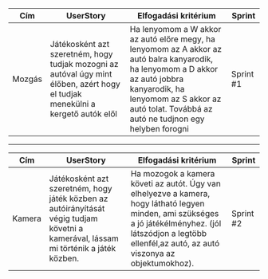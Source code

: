 | Cím | UserStory | Elfogadási kritérium|Sprint|
|-----|-----------|---------------------|---------|
|Mozgás| Játékosként azt szeretném, hogy tudjak mozogni az autóval úgy mint élőben, azért hogy el tudjak menekülni a kergető autók elől| Ha lenyomom a W akkor az autó előre megy, ha lenyomom az A akkor az autó balra kanyarodik, ha lenyomom a D akkor az autó jobbra kanyarodik, ha lenyomom az S akkor az autó tolat. Továbbá az autó ne tudjnon egy helyben forogni|Sprint #1|

---

| Cím | UserStory | Elfogadási kritérium|Sprint |
|-----|-----------|---------------------|---------|
|Kamera| Játékosként azt szeretném, hogy játék közben az autóirányítását végig tudjam követni a kamerával, lássam mi történik a játék közben.| Ha mozogok a kamera követi az autót. Úgy van elhelyezve a kamera, hogy látható legyen minden, ami szükséges a jó játékélményhez. (jól látszódjon a legtöbb ellenfél,az autó, az autó viszonya az objektumokhoz). |Sprint #2 |